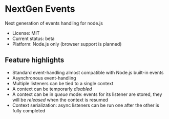 

# NextGen Events

Next generation of events handling for node.js

* License: MIT
* Current status: beta
* Platform: Node.js only (browser support is planned)



## Feature highlights

* Standard event-handling almost compatible with Node.js built-in events
* Asynchronous event-handling
* Multiple listeners can be tied to a single context
* A context can be temporarly *disabled*
* A context can be in *queue* mode: events for its listener are stored, they will be *released* when the context is resumed
* Context serialization: async listeners can be run one after the other is fully completed



